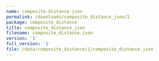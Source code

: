 ```yaml
---
name: composite-distance-json
permalink: /downloads/composite_distance_json/1
package: composite_distance
title: composite_distance_json
filename: composite_distance.json
version: '1'
full_version: '1'
file: /data/composite_distance/1/composite_distance.json
---
```

